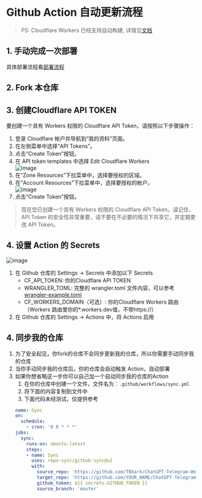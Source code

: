 # Github Action 自动更新流程

> PS: Cloudflare Workers 已经支持自动构建, 详情见[文档](https://developers.cloudflare.com/workers/ci-cd/builds/)

## 1. 手动完成一次部署
具体部署流程看[部署流程](DEPLOY.md)

## 2. Fork 本仓库

## 3. 创建Cloudflare API TOKEN
要创建一个具有 Workers 权限的 Cloudflare API Token，请按照以下步骤操作：

1. 登录 Cloudflare 帐户并导航到“我的资料”页面。
2. 在左侧菜单中选择“API Tokens”。
3. 点击“Create Token”按钮。
4. 在 API token templates 中选择 Edit Cloudflare Workers <br><img style="max-width: 600px;" alt="image" src="https://user-images.githubusercontent.com/9513891/223635764-54bf4418-3571-49e4-8c41-a4d331f3d791.png">
5. 在“Zone Resources”下拉菜单中，选择要授权的区域。
6. 在“Account Resources”下拉菜单中，选择要授权的帐户。 <br><img style="max-width: 600px;" alt="image" src="https://user-images.githubusercontent.com/9513891/223635869-aabb8ca6-7933-4f48-920f-6579d29947a8.png">
7. 点击“Create Token”按钮。
> 现在您已创建一个具有 Workers 权限的 Cloudflare API Token。请记住，API Token 的安全性非常重要，请不要在不必要的情况下共享它，并定期更改 API Token。


## 4. 设置 Action 的 Secrets
<img style="max-width: 600px;" alt="image" src="https://user-images.githubusercontent.com/9513891/223635458-cd4dd1ef-6ff6-4b49-bcf5-f1224d6b62af.png">

1. 在 Github 仓库的 Settings -> Secrets 中添加以下 Secrets
    - CF_API_TOKEN: 你的Cloudflare API TOKEN
    - WRANGLER_TOML: 完整的 wrangler.toml 文件内容，可以参考[wrangler-example.toml](../../wrangler-example.toml)
    - CF_WORKERS_DOMAIN（可选）: 你的Cloudflare Workers 路由（Workers 路由里你的*.workers.dev值，不带https://）
2. 在 Github 仓库的 Settings -> Actions 中，将 Actions 启用


## 4. 同步我的仓库
1. 为了安全起见，你fork的仓库不会同步更新我的仓库，所以你需要手动同步我的仓库
2. 当你手动同步我的仓库后，你的仓库会自动触发 Action，自动部署
3. 如果你想省略这一步你可以自己加一个自动同步我的仓库的Action
    1. 在你的仓库中创建一个文件，文件名为：`.github/workflows/sync.yml`
    2. 将下面的内容复制到文件中
    3. 下面代码未经测试，仅提供参考
    ```yml
    name: Sync
    on:
      schedule:
        - cron: '0 0 * * *'
    jobs:
      sync:
        runs-on: ubuntu-latest
        steps:
        - name: Sync
          uses: repo-sync/github-sync@v2
          with:
            source_repo: 'https://github.com/TBXark/ChatGPT-Telegram-Workers'
            target_repo: 'https://github.com/YOUR_NAME/ChatGPT-Telegram-Workers'
            github_token: ${{ secrets.GITHUB_TOKEN }} 
            source_branch: 'master'
   ```
